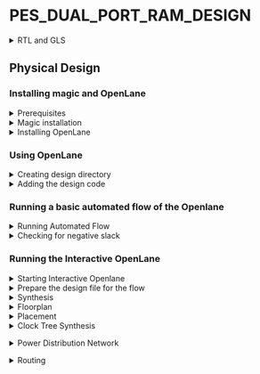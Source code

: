 # PES_DUAL_PORT_RAM_DESIGN
<details>
<summary>RTL and GLS</summary>
  
+ Design Module
```
// Dual Port RAM module design

module pes_ram_design(
  input [7:0] data_a, data_b, //input data
  input [5:0] addr_a, addr_b, //Port A and Port B address
  input we_a, we_b, //write enable for Port A and Port B
  input clk, //clk
  output reg [7:0] q_a, q_b //output data at Port A and Port B
);
  
  reg [7:0] ram [63:0]; //8*64 bit ram

 
  always @ (posedge clk)
    begin
      if(we_a)
        ram[addr_a] <= data_a;
      else
        q_a <= ram[addr_a]; 
    end
  
  always @ (posedge clk)
    begin
      if(we_b)
        ram[addr_b] <= data_b;
      else
        q_b <= ram[addr_b]; 
    end
  
endmodule
```

+ Testbench 
```
// Dual Port RAM testbench

module dual_port_ram_tb;
  reg [7:0] data_a, data_b; //input data
  reg [5:0] addr_a, addr_b; //Port A and Port B address
  reg we_a, we_b; //write enable for Port A and Port B
  reg clk; //clk
  wire [7:0] q_a, q_b; //output data at Port A and Port B
  
  pes_ram_design dpr1(
    .data_a(data_a),
    .data_b(data_b),
    .addr_a(addr_a),
    .addr_b(addr_b),
    .we_a(we_a),
    .we_b(we_b),
    .clk(clk),
    .q_a(q_a),
    .q_b(q_b)
  );
  
  initial
    begin
      $dumpfile("dump.vcd");
      $dumpvars(1, dual_port_ram_tb);       
      
      clk=1'b1;
      forever #5 clk = ~clk;
    end
  
  initial
    begin
      data_a = 8'h33;
      addr_a = 6'h01;
      
      data_b = 8'h44;
      addr_b = 6'h02;
      
      we_a = 1'b1;
      we_b = 1'b1;
      
      #10;
      
      data_a = 8'h55;
      addr_a = 6'h03;
      
      addr_b = 6'h01;
      
      we_b = 1'b0;
      
      #10;          
            
      addr_a = 6'h02;
      
      addr_b = 6'h03;
      
      we_a = 1'b0;
      
      #10;
      
      addr_a = 6'h01;
      
      data_b = 8'h77;
      addr_b = 6'h02;
      
      we_b = 1'b1;
      
      #10;
    end
  
  initial	
    #40 $stop;
  
endmodule
```

## RTL Simulation
+ To simulate the HDL code before synthesis enter the following command
```
iverilog dual_port_design.v dual_port_tb.v
```
+ To generate the .vcd file type the following command
```
./a.out
```
+ To view the simulation waveform type the following command
```
gtkwave dump.vcd
```

![image](https://github.com/Vishnu1426/pes_ram_design/assets/79538653/1cd39e48-6ae6-45b8-96f7-c261f9410e8d)

+ Pre-Synthesis Waveform looks like this
![image](https://github.com/Vishnu1426/pes_ram_design/assets/79538653/3bafac69-209b-4d20-9c83-66956fb84486)


## Synthesis
+ Open yosys and read the .lib file. Then read the verilog file and synthesize the top module.
```
read_liberty -lib sky130_fd_sc_hd__tt_025C_1v80.lib
read_verilog dual_port_design.v
synth -top pes_ram_design
```

![image](https://github.com/Vishnu1426/pes_ram_design/assets/79538653/9a5b331d-217a-4d67-8b04-14d25db91b01)

![image](https://github.com/Vishnu1426/pes_ram_design/assets/79538653/0252b86b-be27-4661-9400-6a219429a0bd)

+ Perform the abc step by typing the following command
```
abc -liberty sky130_fd_sc_hd__tt_025C_1v80.lib
```
![image](https://github.com/Vishnu1426/pes_ram_design/assets/79538653/7c571612-0eda-483e-946d-8941aa8885b5)

+ To view the synthesized design type the following command
```
show
```

![image](https://github.com/Vishnu1426/pes_ram_design/assets/79538653/08685658-49dc-4bed-bf21-f3fc8a6221c8)

![image](https://github.com/Vishnu1426/pes_ram_design/assets/79538653/ef59bdcb-a54f-456b-a84d-bbc4fdcf42e2)

+ The following shows that the library files have been used.

![image](https://github.com/Vishnu1426/pes_ram_design/assets/79538653/91a2e1e6-0751-4e70-bfa8-055979667639)

## GLS
+ The following shows netlist simulation
![image](https://github.com/Vishnu1426/pes_ram_design/assets/79538653/90331fba-516a-43ae-8e27-7e882d12aed9)

The netlist simulation has some delay compared to the pre-synthesis simulation. However the final write results are the same.
![image](https://github.com/Vishnu1426/pes_ram_design/assets/79538653/a9ac330c-4e57-4f9c-ab9f-dabe51a5cd87)

</details>

## Physical Design

### Installing magic and OpenLane
<details>
<summary>Prerequisites</summary> 
<blockhead>
  
+ Magic requires some pre requisites:
+ M4 preprocessor
```
sudo apt-get install m4
```
+ python 3
```
sudo apt-get install python
```
+ Xlib.h
```
sudo apt-get install libx11-dev
```
+ If you wish to have the Tcl/Tk wrapper around magic (recommended) you will need to install the Tcl/Tk libraries. Version 8.5 or higher is highly recommended.
+ Tcl/Tk
```
sudo apt-get install tcl-dev tk-dev
```
+ The best graphics for Magic is the OpenGL interface ("magic -d OGL"), but since that is problematic for off-screen rendering on many systems, a good alternative is the Cairo graphics interface ("magic -d XR"). This is optional, but if you want to use it, you need the Cairo library development package:

+ Cairo
```
sudo apt-get install libcairo2-dev 
```

+ The OpenGL interface itself may need these dependencies:

+ OpenGL
```
sudo apt-get install mesa-common-dev libglu1-mesa-dev
```

+ For the non-Tcl/Tk version only: The readline source makes reference to the `tputs` function which is provided by the ncurses library. Although the ncurses library is installed in Ubuntu, the include files to build against it are not, so the development version is required.

+ ncurses
```
sudo apt-get install libncurses-dev 
```
</blockhead>
</details>

<details>
<summary>Magic installation</summary>
<blockhead>
  
+ Next part is to clone from the magic repository. Magic requires writing into hidden folders which may sometimes require using root privileges. Therefore, before cloning the magic type the following:
```
sudo su
```
+ Now type in
```
git clone git://opencircuitdesign.com/magic
./configure
make
make install
```
</blockhead>  
</details>

<details><summary>Installing OpenLane</summary>
<blockhead>
  
+ OpenLane needs docker to run. So that needs to be installed first. Follow the steps given in the original documentation. It is very simple - https://openlane.readthedocs.io/en/latest/getting_started/installation/installation_ubuntu.html
</blockhead></details>

### Using OpenLane
<details>
<summary>Creating design directory</summary>
<blockhead>
  
+ Create your design folder through openlane. Change the <my_design_name> to the your verilog design name.
```
cd
cd OpenLane
make mount
./flow.tcl -design <my_design_name> -init_design_config
```
![Screenshot from 2023-11-04 22-07-32](https://github.com/Vishnu1426/pes_ram_design/assets/79538653/4987c776-9abb-4d39-8ebf-d7650fd765ee)

+ A folder will be created in the openlane directory.
</blockhead>
</details>

<details>
<summary>Adding the design code</summary>
<blockhead>
  
+ Now we need to make our design code available in the source part which is the 'src' folder in our design file. This folder is not available initially. It needs to be created. So type the following in a new tab:
```
cd ~/OpenLane/openlane/<my_design_name>
mkdir src
cd src
gedit <design>.v
```
![Screenshot from 2023-11-04 22-05-23](https://github.com/Vishnu1426/pes_ram_design/assets/79538653/20043bb0-64a5-4156-b941-e1b57a2ccb6a)

+ After opening the '.v' file, paste your design code in this. This will be used as your design file.
+ There will be a config.json file in your design directory. It will look like this after you add the path to the verilog design file for the field VERILOG_FILES like below:
```
dir::src/<design>.v
```
![Screenshot from 2023-11-04 22-34-44](https://github.com/Vishnu1426/pes_ram_design/assets/79538653/51719195-f351-4c35-bfa5-2521e313ec37)
</blockhead>
</details>

### Running a basic automated flow of the Openlane

<details>
<summary>Running Automated Flow</summary>
<blockhead>
  
+ Type the following to start the automated openlane flow in the tab where openlane container was opened using docker
```
./flow.tcl -design openlane/<design_folder_name> -tag <name_for_a_specific_run>
```
![Screenshot from 2023-11-04 22-33-14](https://github.com/Vishnu1426/pes_ram_design/assets/79538653/418614c6-ddd2-42fc-9966-647e524fecd7)

+ Make sure you change the 'pes_ram_design' to your design file name before executing the command. Also make sure you change the name of the openlane run before executing the command.
</blockhead>
</details>

<details>
<summary>Checking for negative slack</summary>
<blockhead>
  
+ After running the automated flow, check for slack in a file called '2-syn_sta.summary' or a similar sta summary file in the following location
```
/home/vishnu/OpenLane/openlane/pes_ram_design/runs/run_3_auto/reports/synthesis
```

+ As it can be seen from the sta summary, the slack is positive and therefore no timing violations. Therefore no need to do slack correction by replacing cells.

![Screenshot from 2023-11-04 22-41-22](https://github.com/Vishnu1426/pes_ram_design/assets/79538653/aab54a4a-2fa8-4f7a-9723-85de10099221)

</details> 
</blockhead>

### Running the Interactive OpenLane

<details>
<summary>Starting Interactive Openlane</summary>
<blockhead>

+ To start the OpenLane in interactive mode:
```
./flow.tcl -interactive
```
</blockhead>
</details>

<details>
<summary>Prepare the design file for the flow</summary>
<blockhead>
  
+ Type the following command to prepare design code for the flow.
```
prep -design openlane/<design_folder_name> -tag <name_for_a_specific_run>
```
![Screenshot from 2023-11-04 22-44-42](https://github.com/Vishnu1426/pes_ram_design/assets/79538653/0dc00922-db84-4043-b2c5-cc54e61c3b01)

</blockhead>
</details>

<details>
<summary>Synthesis</summary>
<blockhead>
  
+ Type the following to perform synthesis of the design.
```
run_synthesis
```
![Screenshot from 2023-11-04 22-45-41](https://github.com/Vishnu1426/pes_ram_design/assets/79538653/8448f2ee-28d4-4de5-8236-7c390865bb5e)

+ To check for slack violations, check the end of a file called '2-sta.log' or a similar 'sta.log' in the followng location
```
/home/vishnu/OpenLane/openlane/pes_ram_design/runs/run_4_inter/logs/synthesis
```

+ As it can be seen from the sta log, slack is positive and therefore there are no timing violations.
![Screenshot from 2023-11-04 22-48-31](https://github.com/Vishnu1426/pes_ram_design/assets/79538653/5c2da2f6-431d-4458-bc71-df23089f2c47)

</blockhead>
</details>

<details>
<summary>Floorplan</summary>
<blockhead>

  + Type the following to perform floorplan of the design
```
run_floorplan
```
![Screenshot from 2023-11-04 22-50-44](https://github.com/Vishnu1426/pes_ram_design/assets/79538653/06f97712-4522-499c-9bc9-9e979b1dbc9b)

+ To view the design after floorplan we can use magic.
+ Open a new tab and type the following to go to the floorplan directory. Make sure you change the name of the design directory to your design directory.
```
cd /home/vishnu/OpenLane/openlane/pes_ram_design/runs/run_4_inter/results/floorplan
magic -T /home/vishnu/.volare/sky130A/libs.tech/magic/sky130A.tech lef read ../../tmp/merged.nom.lef def read pes_ram_design.def &
```
+ This will open magic and show you the floorplan. Press 's' and then 'v' to set the design to the centre. Then keep pressing 'z' to zoom in.
![Screenshot from 2023-11-04 23-22-56](https://github.com/Vishnu1426/pes_ram_design/assets/79538653/0ae2c811-4be7-412d-838c-e6c0e5ed9332)

![Screenshot from 2023-11-04 23-23-27](https://github.com/Vishnu1426/pes_ram_design/assets/79538653/34f6085e-185a-40a2-8e8f-0b497266a8d4)

![Screenshot from 2023-11-04 23-24-33](https://github.com/Vishnu1426/pes_ram_design/assets/79538653/470d44f9-a48b-428d-9b4e-8ad01ecc8615)

</blockhead>
</details>

<details>
<summary>Placement</summary>
<blockhead>

+ Placement - Type the following to perform placement of the design
```
run_placement
```
![Screenshot from 2023-11-04 23-29-08](https://github.com/Vishnu1426/pes_ram_design/assets/79538653/cfc11cb5-b7cb-4882-8820-d9e5bae4e4c2)

+ To view the design after placement we can again use magic.
+ Open a new tab and type the following to go to the floorplan directory. Make sure you change the name of the design directory to your design directory.
```
cd /home/vishnu/OpenLane/openlane/pes_ram_design/runs/run_4_inter/results/placement
magic -T /home/vishnu/.volare/sky130A/libs.tech/magic/sky130A.tech lef read ../../tmp/merged.nom.lef def read pes_ram_design.def &
```
![Screenshot from 2023-11-04 23-26-52](https://github.com/Vishnu1426/pes_ram_design/assets/79538653/72c3711b-ebe4-4d96-acc7-74c599b54e32)

![Screenshot from 2023-11-04 23-28-17](https://github.com/Vishnu1426/pes_ram_design/assets/79538653/fef5e3c6-d53a-4ac6-8d1c-c1806616e6fc)
  
</blockhead>
</details>

<details>
<summary>Clock Tree Synthesis</summary>
<blockhead>
  
+ Type the following to perform clock-tree-synthesis of the design
```
run_cts
```
![Screenshot from 2023-11-04 23-34-42](https://github.com/Vishnu1426/pes_ram_design/assets/79538653/0f2a430b-e0c8-47f4-9434-f10cc6f196aa)

</blockhead></details>

<details>
<summary>Power Distribution Network</summary>
<blockhead>
  
+ To Generate Power Distribution Network, type the following
```
gen_pdn
```
![Screenshot from 2023-11-04 23-35-48](https://github.com/Vishnu1426/pes_ram_design/assets/79538653/897caaa7-9104-460e-9eee-9652bfe282d3)
</blockhead></details>

<details>
<summary>Routing</summary>
<blockhead>
  
+ Type the following to perform routing of the design
```
run_routing
```
![Screenshot from 2023-11-04 23-54-06](https://github.com/Vishnu1426/pes_ram_design/assets/79538653/8b79af8f-f658-4ea6-90bb-cef6a5506a89)

+ To view the design after routing we can again use magic.
+ Open a new tab and type the following to go to the routing directory. Make sure you change the name of the design directory to your design directory.
```
cd /home/vishnu/OpenLane/openlane/pes_ram_design/runs/run_4_inter/results/routing
magic -T /home/vishnu/.volare/sky130A/libs.tech/magic/sky130A.tech lef read ../../tmp/merged.nom.lef def read pes_ram_design.def &
```
![Screenshot from 2023-11-04 23-55-35](https://github.com/Vishnu1426/pes_ram_design/assets/79538653/6e07f62b-ac06-4958-96e7-6d39c2011f38)

![Screenshot from 2023-11-04 23-56-13](https://github.com/Vishnu1426/pes_ram_design/assets/79538653/f4bbf7ac-04fe-4bcb-a96a-b1acc08bc306)

</blockhead></details>
